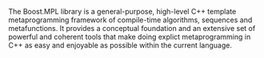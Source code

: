 The Boost.MPL library is a general-purpose, high-level C++ template metaprogramming framework of compile-time algorithms, sequences and metafunctions. It provides a conceptual foundation and an extensive set of powerful and coherent tools that make doing explict metaprogramming in C++ as easy and enjoyable as possible within the current language.

